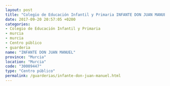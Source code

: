 ```yaml
---
layout: post
title: "Colegio de Educación Infantil y Primaria INFANTE DON JUAN MANUEL"
date: 2017-09-20 20:57:05 +0200
categories:
- Colegio de Educación Infantil y Primaria
- murcia
- murcia
- Centro público
- guarderia
name: "INFANTE DON JUAN MANUEL"
province: "Murcia"
location: "Murcia"
code: "30009447"
type: "Centro público"
permalink: /guarderias/infante-don-juan-manuel.html
---
```

